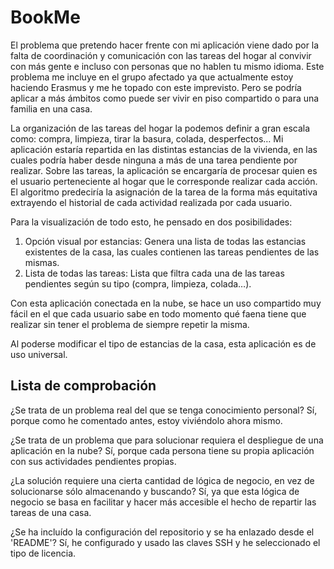 # BookMe

El problema que pretendo hacer frente con mi aplicación viene dado por la falta de coordinación y comunicación con las tareas del hogar al convivir con más gente e incluso con personas que no hablen tu mismo idioma. Este problema me incluye en el grupo afectado ya que actualmente estoy haciendo Erasmus y me he topado con este imprevisto. Pero se podría aplicar a más ámbitos como puede ser vivir en piso compartido o para una familia en una casa.

La organización de las tareas del hogar la podemos definir a gran escala como: compra, limpieza, tirar la basura, colada, desperfectos… Mi aplicación estaría repartida en las distintas estancias de la vivienda, en las cuales podría haber desde ninguna a más de una tarea pendiente por realizar. Sobre las tareas, la aplicación se encargaría de procesar quien es el usuario perteneciente al hogar que le corresponde realizar cada acción. El algoritmo predeciría la asignación de la tarea de la forma más equitativa extrayendo el historial de cada actividad realizada por cada usuario.

Para la visualización de todo esto, he pensado en dos posibilidades:
1. Opción visual por estancias: Genera una lista de todas las estancias existentes de la casa, las cuales contienen las tareas pendientes de las mismas.
2. Lista de todas las tareas: Lista que filtra cada una de las tareas pendientes según su tipo (compra, limpieza, colada…).

Con esta aplicación conectada en la nube, se hace un uso compartido muy fácil en el que cada usuario sabe en todo momento qué faena tiene que realizar sin tener el problema de siempre repetir la misma.

Al poderse modificar el tipo de estancias de la casa, esta aplicación es de uso universal.

## Lista de comprobación

¿Se trata de un problema real del que se tenga conocimiento personal?
Sí, porque como he comentado antes, estoy viviéndolo ahora mismo.

¿Se trata de un problema que para solucionar requiera el despliegue de una aplicación en la nube?
Sí, porque cada persona tiene su propia aplicación con sus actividades pendientes propias.

¿La solución requiere una cierta cantidad de lógica de negocio, en vez de solucionarse sólo almacenando y buscando?
Sí, ya que esta lógica de negocio se basa en facilitar y hacer más accesible el hecho de repartir las tareas de una casa.

¿Se ha incluído la configuración del repositorio y se ha enlazado desde el 'README'?
Sí, he configurado y usado las claves SSH y he seleccionado el tipo de licencia.
